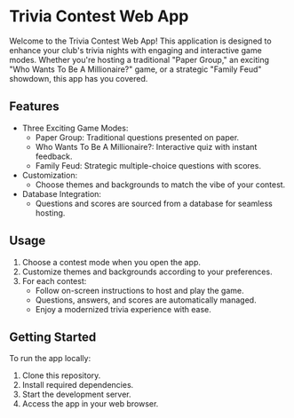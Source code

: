 # Trivia Contest Web App

Welcome to the Trivia Contest Web App! This application is designed to enhance your club's trivia nights with engaging and interactive game modes. Whether you're hosting a traditional "Paper Group," an exciting "Who Wants To Be A Millionaire?" game, or a strategic "Family Feud" showdown, this app has you covered.

## Features

- Three Exciting Game Modes:
  - Paper Group: Traditional questions presented on paper.
  - Who Wants To Be A Millionaire?: Interactive quiz with instant feedback.
  - Family Feud: Strategic multiple-choice questions with scores.
- Customization:
  - Choose themes and backgrounds to match the vibe of your contest.
- Database Integration:
  - Questions and scores are sourced from a database for seamless hosting.
  
## Usage

1. Choose a contest mode when you open the app.
2. Customize themes and backgrounds according to your preferences.
3. For each contest:
   - Follow on-screen instructions to host and play the game.
   - Questions, answers, and scores are automatically managed.
   - Enjoy a modernized trivia experience with ease.

## Getting Started

To run the app locally:

1. Clone this repository.
2. Install required dependencies.
3. Start the development server.
4. Access the app in your web browser.
